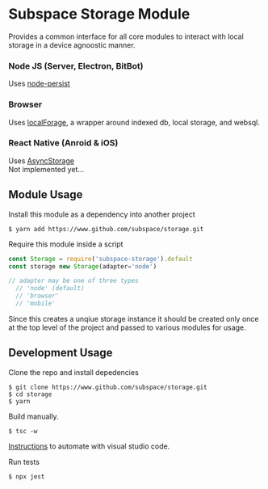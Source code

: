 # Subspace Storage Module

Provides a common interface for all core modules to interact with local storage in a device agnoostic manner.

### Node JS (Server, Electron, BitBot)

Uses [node-persist](https://github.com/simonlast/node-persist#readme) 

### Browser

Uses [localForage](https://github.com/localForage/localForage), a wrapper around indexed db, local storage, and websql.

### React Native (Anroid & iOS)

Uses [AsyncStorage](https://facebook.github.io/react-native/docs/asyncstorage)  
Not implemented yet...


## Module Usage

Install this module as a dependency into another project

```
$ yarn add https://www.github.com/subspace/storage.git
```

Require this module inside a script

```javascript
const Storage = require('subspace-storage').default
const storage new Storage(adapter='node')

// adapter may be one of three types
  // 'node' (default)
  // 'browser'
  // 'mobile'
```

Since this creates a unqiue storage instance it should be created only once at the top level of the project and passed to various modules for usage.

## Development Usage

Clone the repo and install depedencies  

```
$ git clone https://www.github.com/subspace/storage.git
$ cd storage
$ yarn
```

Build manually.  
 
```
$ tsc -w
```

[Instructions](https://code.visualstudio.com/docs/languages/typescript#_step-2-run-the-typescript-build) to automate with visual studio code.

Run tests

```
$ npx jest
```


